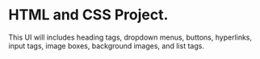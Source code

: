 # HTML and CSS Project. 
 This UI will includes heading tags, dropdown menus,
 buttons, hyperlinks, input tags, image boxes, background
 images, and list tags. 